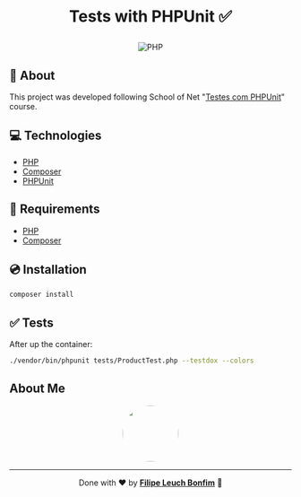 # <p align="center">Tests with PHPUnit :white_check_mark:</p>

<p align="center">
<img src="https://img.shields.io/badge/php-8.0-green" alt="PHP"/>
</p>

## 💬 About

This project was developed following School of Net "[Testes com PHPUnit](https://www.schoolofnet.com/curso/php/outros-frameworks-php/testes-com-phpunit/)" course.

## :computer: Technologies

-   [PHP](https://www.php.net/)
-   [Composer](https://getcomposer.org/)
-   [PHPUnit](https://phpunit.de/)

## :scroll: Requirements

-   [PHP](https://www.php.net/)
-   [Composer](https://getcomposer.org/)

## :cd: Installation

```sh
composer install
```

## :white_check_mark: Tests

After up the container:

```sh
./vendor/bin/phpunit tests/ProductTest.php --testdox --colors
```

## About Me

<p align="center">
    <a style="font-weight: bold" href="https://www.linkedin.com/in/filipe1309/">
    <img style="border-radius:50%" width="100px; "src="https://avatars.githubusercontent.com/u/2081014?s=60&v=4"/>
    </a>
</p>

---

<p align="center">
Done with ♥ by <a style="font-weight: bold" href="https://www.linkedin.com/in/filipe1309/">Filipe Leuch Bonfim</a> 🖖

</p>
